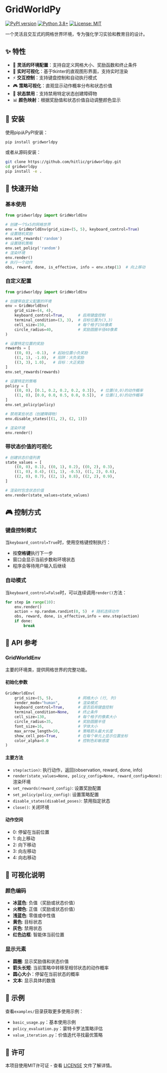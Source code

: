# GridWorldPy

[![PyPI version](https://badge.fury.io/py/gridworldpy.svg)](https://badge.fury.io/py/gridworldpy)
[![Python 3.8+](https://img.shields.io/badge/python-3.8+-blue.svg)](https://www.python.org/downloads/)
[![License: MIT](https://img.shields.io/badge/License-MIT-yellow.svg)](https://opensource.org/licenses/MIT)

一个灵活且交互式的网格世界环境，专为强化学习实验和教育目的设计。

## ✨ 特性

- 🎯 **灵活的环境配置**：支持自定义网格大小、奖励函数和终止条件
- 🎨 **实时可视化**：基于tkinter的直观图形界面，支持实时渲染
- ⚡ **交互控制**：支持键盘控制和自动执行模式
- 🎮 **策略可视化**：直观显示动作概率分布和状态价值
- 🚫 **状态禁用**：支持禁用特定状态创建障碍物
- 📊 **颜色映射**：根据奖励值和状态价值自动调整颜色显示

## 🚀 安装

使用pip从PyPI安装：

```bash
pip install gridworldpy
```

或者从源码安装：

```bash
git clone https://github.com/hitlic/gridworldpy.git
cd gridworldpy
pip install -e .
```

## 📖 快速开始

### 基本使用

```python
from gridworldpy import GridWorldEnv

# 创建一个5x5的网格世界
env = GridWorldEnv(grid_size=(5, 5), keyboard_control=True)
# 设置随机奖励
env.set_rewards('random')
# 设置随机策略
env.set_policy('random')
# 渲染环境
env.render()
# 执行一个动作
obs, reward, done, is_effective, info = env.step(1)  # 向上移动

```

### 自定义配置

```python
from gridworldpy import GridWorldEnv

# 创建带自定义配置的环境
env = GridWorldEnv(
    grid_size=(4, 4),
    keyboard_control=True,      # 启用键盘控制
    terminal_condition=(3, 3),  # 目标位置为(3,3)
    cell_size=150,              # 每个格子150像素
    circle_radius=40,           # 奖励圆圈半径40像素
)

# 设置特定位置的奖励
rewards = [
    ((0, 0), -0.1),  # 起始位置小负奖励
    ((1, 1), -1.0),  # 陷阱：大负奖励
    ((3, 3), 1.0),   # 目标：大正奖励
]
env.set_rewards(rewards)

# 设置特定的策略
policy = [
    ((0, 0), [0.1, 0.2, 0.2, 0.2, 0.3]),  # 位置(0,0)的动作概率
    ((1, 0), [0.0, 0.0, 0.5, 0.0, 0.5]),  # 位置(1,0)的动作概率
]
env.set_policy(policy)

# 禁用某些状态（创建障碍物）
env.disable_states([(1, 2), (2, 1)])

# 渲染环境
env.render()
```

### 带状态价值的可视化

```python
# 创建状态价值列表
state_values = [
    ((0, 0), 0.1), ((0, 1), 0.2), ((0, 2), 0.3),
    ((1, 0), 0.4), ((1, 1), -0.5), ((1, 2), 0.6),
    ((2, 0), 0.7), ((2, 1), 0.8), ((2, 2), 0.9),
]

# 渲染时包含状态价值
env.render(state_values=state_values)
```

## 🎮 控制方式

### 键盘控制模式

当`keyboard_control=True`时，使用空格键控制执行：

- 按**空格键**执行下一步
- 窗口会显示当前步数和环境状态
- 程序会等待用户输入后继续

### 自动模式

当`keyboard_control=False`时，可以连续调用`render()`方法：

```python
for step in range(10):
    env.render()
    action = np.random.randint(0, 5)  # 随机选择动作
    obs, reward, done, is_effective,info = env.step(action)
    if done:
        break
```

## 🎯 API 参考

### GridWorldEnv

主要的环境类，提供网格世界的完整功能。

#### 初始化参数

```python
GridWorldEnv(
    grid_size=(5, 5),           # 网格大小 (行, 列)
    render_mode="human",        # 渲染模式
    keyboard_control=True,      # 是否启用键盘控制
    terminal_condition=None,    # 终止条件
    cell_size=130,              # 每个格子的像素大小
    circle_radius=35,           # 奖励圆圈半径
    font_size=16,               # 字体大小
    max_arrow_length=50,        # 策略箭头最大长度
    show_cell_pos=True,         # 在每个单元上显示位置坐标
    color_alpha=0.0             # 控制色彩敏感度
)
```

#### 主要方法

- `step(action)`: 执行动作，返回(observation, reward, done, info)
- `render(state_values=None, policy_config=None, reward_config=None)`: 渲染环境
- `set_rewards(reward_config)`: 设置奖励配置
- `set_policy(policy_config)`: 设置策略配置
- `disable_states(disabled_poses)`: 禁用指定状态
- `close()`: 关闭环境

#### 动作空间

- 0: 停留在当前位置
- 1: 向上移动
- 2: 向下移动  
- 3: 向左移动
- 4: 向右移动

## 🎨 可视化说明

### 颜色编码

- **冰蓝色**: 负值（奖励或状态价值）
- **火橙色**: 正值（奖励或状态价值）
- **浅蓝色**: 零值或中性值
- **黄色**: 目标状态
- **灰色**: 禁用状态
- **红色边框**: 智能体当前位置

### 显示元素

- **圆圈**: 显示奖励值和状态价值
- **箭头长短**: 当前策略中转移至相邻状态的动作概率
- **圆心大小**：停留在当前状态的概率
- **文本**: 显示具体的数值

## 📝 示例

查看`examples/`目录获取更多使用示例：

- `basic_usage.py`：基本使用示例
- `policy_evaluation.py`：蒙特卡罗法策略评估
- `value_iteration.py`：价值迭代寻找最优策略

## 📄 许可

本项目使用MIT许可证 - 查看 [LICENSE](LICENSE) 文件了解详情。

